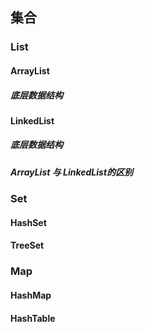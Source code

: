 ## 集合

### List

#### ArrayList

##### 底层数据结构

> 



#### LinkedList

##### 底层数据结构

> 

##### ArrayList 与 LinkedList的区别







### Set

#### HashSet



#### TreeSet







### Map

#### HashMap





#### HashTable





